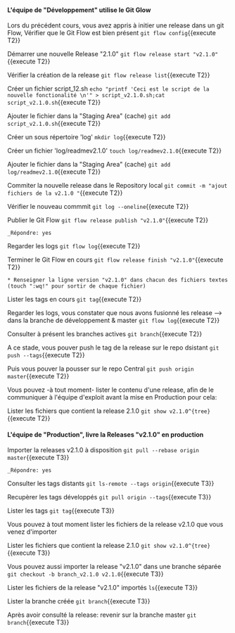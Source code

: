#### L'équipe de "Développement" utilise le Git Glow
 
Lors du précédent cours, vous avez  appris à initier une release dans un git Flow,
Vérifier que le Git Flow est bien présent
 `git flow config`{{execute T2}}

 Démarrer une nouvelle Release  "2.1.0"
 `git flow release start "v2.1.0"`{{execute T2}}
 
 Vérifier la création de la release
 `git flow release list`{{execute T2}}

 Créer un fichier script_12.sh
 `echo "printf 'Ceci est le script de la nouvelle fonctionalité \n'" > script_v2.1.0.sh;cat script_v2.1.0.sh`{{execute T2}}
 
 Ajouter le fichier dans la "Staging Area" (cache)
 `git add script_v2.1.0.sh`{{execute T2}}
 
 Créer un sous répertoire 'log'
 `mkdir log`{{execute T2}}
 
 Créer un fichier 'log/readmev2.1.0'
 `touch log/readmev2.1.0`{{execute T2}}
 
  Ajouter le fichier dans la "Staging Area" (cache)
 `git add log/readmev2.1.0`{{execute T2}}
 
 Commiter la nouvelle release dans le Repository local 
  `git commit -m "ajout fichiers de la v2.1.0 "`{{execute T2}}
   
 Vérifier le nouveau commmit
 `git log --oneline`{{execute T2}}
 
 Publier le Git Flow 
 `git flow release publish "v2.1.0"`{{execute T2}}
 
 ```
 _Répondre: yes
  ```
 
 Regarder les logs 
 `git flow log`{{execute T2}}
 
 Terminer le Git Flow en cours 
 `git flow release finish "v2.1.0"`{{execute T2}}

 ```
 * Renseigner la ligne version "v2.1.0" dans chacun des fichiers textes (touch ":wq!" pour sortir de chaque fichier)  
 ``` 

Lister les tags en cours
 `git tag`{{execute T2}}

 Regarder les logs, vous constater que nous avons fusionné les release -->  dans la branche de développement & master 
 `git flow log`{{execute T2}}


Consulter à présent les branches actives 
  `git branch`{{execute T2}}


 
 A ce stade, vous pouver push le tag de la release sur le repo dsistant 
 `git push --tags`{{execute T2}}

Puis vous pouver la pousser sur le repo Central
 `git push origin master`{{execute T2}}
  

Vous pouvez -à tout moment- lister le contenu d'une release, afin de le communiquer à l'équipe d'exploit avant la mise en Production 
pour cela:

Lister les fichiers que contient la release 2.1.0
  `git show v2.1.0^{tree}`{{execute T2}}
  
  
 
#### L'équipe de "Production", livre la Releases "v2.1.0" en production

Importer la releases  v2.1.0 à disposition
  `git pull --rebase origin master`{{execute T3}}
 ```
 _Répondre: yes
  ```

Consulter les tags distants 
  `git ls-remote --tags origin`{{execute T3}}



Recupèrer les tags développés
  `git pull origin --tags`{{execute T3}}


Lister les tags
  `git tag`{{execute T3}}



Vous pouvez à tout moment lister les fichiers de la release v2.1.0 que vous venez d'importer

Lister les fichiers que contient la release 2.1.0
  `git show v2.1.0^{tree}`{{execute T3}}

Vous pouvez aussi importer la release "v2.1.0"  dans une branche séparée
  `git checkout -b branch_v2.1.0 v2.1.0`{{execute T3}}

Lister les fichiers de la release "v2.1.0" importés 
  `ls`{{execute T3}}

Lister la branche créée
  `git branch`{{execute T3}}

Après avoir consulté la release: revenir sur la branche master
  `git branch`{{execute T3}}
